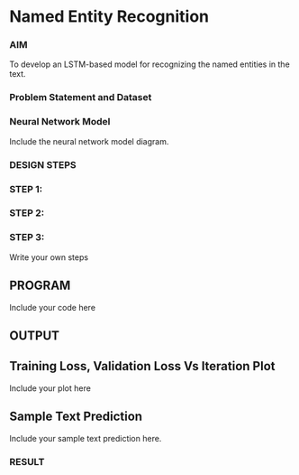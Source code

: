 # Named Entity Recognition
### AIM
To develop an LSTM-based model for recognizing the named entities in the text.

### Problem Statement and Dataset
### Neural Network Model
Include the neural network model diagram.

### DESIGN STEPS
### STEP 1:
### STEP 2:
### STEP 3:
Write your own steps

## PROGRAM
Include your code here

## OUTPUT
## Training Loss, Validation Loss Vs Iteration Plot
Include your plot here

## Sample Text Prediction
Include your sample text prediction here.

### RESULT
